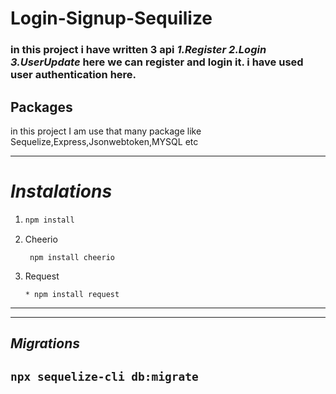 # **Login-Signup-Sequilize**
### in this project i have written 3 api ***1.Register*** ***2.Login*** ***3.UserUpdate*** here we can register and login it. i have used user authentication here.

## Packages
in this project I am use that many package like Sequelize,Express,Jsonwebtoken,MYSQL etc 

---

# *Instalations*

1. 
    ```bash
    npm install 
    ```

2. Cheerio 
    ```
     npm install cheerio
    ````
3. Request 
    ```
    * npm install request
    ```

---

---
## *Migrations*
``
npx sequelize-cli db:migrate
``
---

